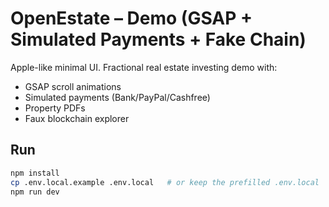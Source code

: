 # OpenEstate – Demo (GSAP + Simulated Payments + Fake Chain)

Apple-like minimal UI. Fractional real estate investing demo with:
- GSAP scroll animations
- Simulated payments (Bank/PayPal/Cashfree)
- Property PDFs
- Faux blockchain explorer

## Run
```bash
npm install
cp .env.local.example .env.local   # or keep the prefilled .env.local
npm run dev
```
